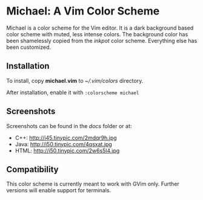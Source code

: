 # Michael: A Vim Color Scheme

Michael is a color scheme for the Vim editor.
It is a dark background based color scheme with muted, less intense colors.
The background color has been shamelessly copied from the *inkpot* color scheme. Everything else has been customized.


## Installation
To install, copy **michael.vim** to *~/.vim/colors* directory.

After installation, enable it with `:colorscheme michael`


## Screenshots
Screenshots can be found in the *docs* folder or at:
* C++:   <http://i45.tinypic.com/2mdqr9h.jpg>
* Java:  <http://i50.tinypic.com/4qsxat.jpg>
* HTML:  <http://i50.tinypic.com/2w6s5l4.jpg>


## Compatibility
This color scheme is currently meant to work with GVim only. Further versions will enable support for terminals.
